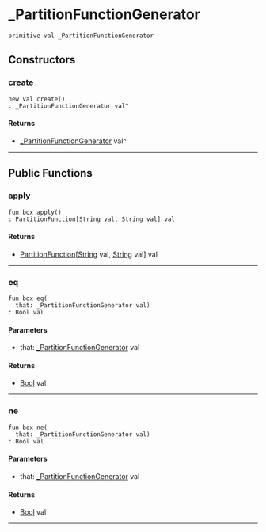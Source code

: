 # _PartitionFunctionGenerator

```pony
primitive val _PartitionFunctionGenerator
```

## Constructors

### create

```pony
new val create()
: _PartitionFunctionGenerator val^
```

#### Returns

* [_PartitionFunctionGenerator](wallaroo-core-initialization-_PartitionFunctionGenerator) val^

---

## Public Functions

### apply

```pony
fun box apply()
: PartitionFunction[String val, String val] val
```

#### Returns

* [PartitionFunction](wallaroo-core-topology-PartitionFunction)\[[String](builtin-String) val, [String](builtin-String) val\] val

---

### eq

```pony
fun box eq(
  that: _PartitionFunctionGenerator val)
: Bool val
```
#### Parameters

*   that: [_PartitionFunctionGenerator](wallaroo-core-initialization-_PartitionFunctionGenerator) val

#### Returns

* [Bool](builtin-Bool) val

---

### ne

```pony
fun box ne(
  that: _PartitionFunctionGenerator val)
: Bool val
```
#### Parameters

*   that: [_PartitionFunctionGenerator](wallaroo-core-initialization-_PartitionFunctionGenerator) val

#### Returns

* [Bool](builtin-Bool) val

---


